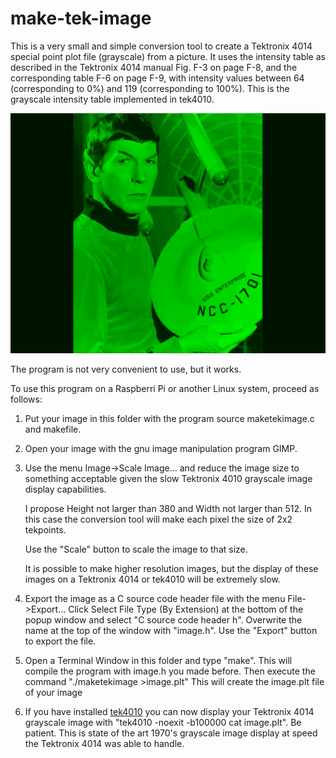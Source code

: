 # make-tek-image
This is a very small and simple conversion tool to create a Tektronix
4014 special point plot file (grayscale) from a picture. It uses the
intensity table as described in the Tektronix 4014 manual Fig. F-3
on page F-8, and the corresponding table F-6 on page F-9, with
intensity values between 64 (corresponding to 0%) and 119
(corresponding to 100%). This is the grayscale intensity table
implemented in tek4010.

![screen_shot](spock.png?raw=true "tek4010 screendump")

The program is not very convenient to use, but it works.

To use this program on a Raspberri Pi or another Linux system,
proceed as follows:

1. Put your image in this folder with the program source
   maketekimage.c and makefile.

2. Open your image with the gnu image manipulation program GIMP.

3. Use the menu Image->Scale Image... and reduce the image size
   to something acceptable given the slow Tektronix 4010 grayscale
   image display capabilities.
   
   I propose Height not larger than 380 and Width not larger than
   512. In this case the conversion tool will make each pixel
   the size of 2x2 tekpoints.

   Use the "Scale" button to scale the image to that size.

   It is possible to make higher resolution images, but the
   display of these images on a Tektronix 4014 or tek4010 will
   be extremely slow.

4. Export the image as a C source code header file with the menu
   File->Export...
   Click Select File Type (By Extension) at the bottom of the
   popup window and select "C source code header     h".
   Overwrite the name at the top of the window with "image.h".
   Use the "Export" button to export the file.

5. Open a Terminal Window in this folder and type
   "make". This will compile the program with image.h you made
   before.
   Then execute the command "./maketekimage >image.plt"
   This will create the image.plt file of your image

6. If you have installed [tek4010](https://github.com/rricharz/Tek4010)
   you can now display your Tektronix 4014 grayscale image with
   "tek4010 -noexit -b100000 cat image.plt". Be patient. This is state
   of the art 1970's grayscale image display at speed the
   Tektronix 4014 was able to handle.
